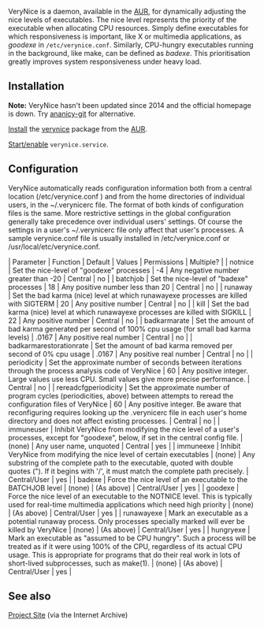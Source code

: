 VeryNice is a daemon, available in the [AUR](/index.php/AUR "AUR"), for dynamically adjusting the nice levels of executables. The nice level represents the priority of the executable when allocating CPU resources. Simply define executables for which responsiveness is important, like X or multimedia applications, as *goodexe* in `/etc/verynice.conf`. Similarly, CPU-hungry executables running in the background, like make, can be defined as *badexe*. This prioritisation greatly improves system responsiveness under heavy load.

## Installation

**Note:** VeryNice hasn't been updated since 2014 and the official homepage is down. Try [ananicy-git](https://aur.archlinux.org/packages/ananicy-git/) for alternative.

[Install](/index.php/Install "Install") the [verynice](https://aur.archlinux.org/packages/verynice/) package from the [AUR](/index.php/AUR "AUR").

[Start/enable](/index.php/Start/enable "Start/enable") `verynice.service`.

## Configuration

VeryNice automatically reads configuration information both from a central location (/etc/verynice.conf ) and from the home directories of individual users, in the ~/.verynicerc file. The format of both kinds of configuration files is the same. More restrictive settings in the global configuration generally take precedence over individual users' settings. Of course the settings in a user's ~/.verynicerc file only affect that user's processes. A sample verynice.conf file is usually installed in /etc/verynice.conf or /usr/local/etc/verynice.conf.

| Parameter | Function | Default | Values | Permissions | Multiple? |
| notnice | Set the nice-level of "goodexe" processes | -4 | Any negative number greater than -20 | Central | no |
| batchjob | Set the nice-level of "badexe" processes | 18 | Any positive number less than 20 | Central | no |
| runaway | Set the bad karma (nice) level at which runawayexe processes are killed with SIGTERM | 20 | Any positive number | Central | no |
| kill | Set the bad karma (nice) level at which runawayexe processes are killed with SIGKILL | 22 | Any positive number | Central | no |
| badkarmarate | Set the amount of bad karma generated per second of 100% cpu usage (for small bad karma levels) | .0167 | Any positive real number | Central | no |
| badkarmarestorationrate | Set the amount of bad karma removed per second of 0% cpu usage | .0167 | Any positive real number | Central | no |
| periodicity | Set the approximate number of seconds between iterations through the process analysis code of VeryNice | 60 | Any positive integer. Large values use less CPU. Small values give more precise performance. | Central | no |
| rereadcfgperiodicity | Set the approximate number of program cycles (periodicities, above) between attempts to reread the configuration files of VeryNice | 60 | Any positive integer. Be aware that reconfiguring requires looking up the .verynicerc file in each user's home directory and does not affect existing processes. | Central | no |
| immuneuser | Inhibit VeryNice from modifying the nice level of a user's processes, except for "goodexe", below, if set in the central config file. | (none) | Any user name, unquoted | Central | yes |
| immuneexe | Inhibit VeryNice from modifying the nice level of certain executables | (none) | Any substring of the complete path to the executable, quoted with double quotes ("). If it begins with '/', it must match the complete path precisely. | Central/User | yes |
| badexe | Force the nice level of an executable to the BATCHJOB level | (none) | (As above) | Central/User | yes |
| goodexe | Force the nice level of an executable to the NOTNICE level. This is typically used for real-time multimedia applications which need high priority | (none) | (As above) | Central/User | yes |
| runawayexe | Mark an executable as a potential runaway process. Only processes specially marked will ever be killed by VeryNice | (none) | (As above) | Central/User | yes |
| hungryexe | Mark an executable as "assumed to be CPU hungry". Such a process will be treated as if it were using 100% of the CPU, regardless of its actual CPU usage. This is appropriate for programs that do their real work in lots of short-lived subprocesses, such as make(1). | (none) | (As above) | Central/User | yes |

## See also

[Project Site](https://web.archive.org/web/20130621090315/http://thermal.cnde.iastate.edu/~sdh4/verynice/) (via the Internet Archive)